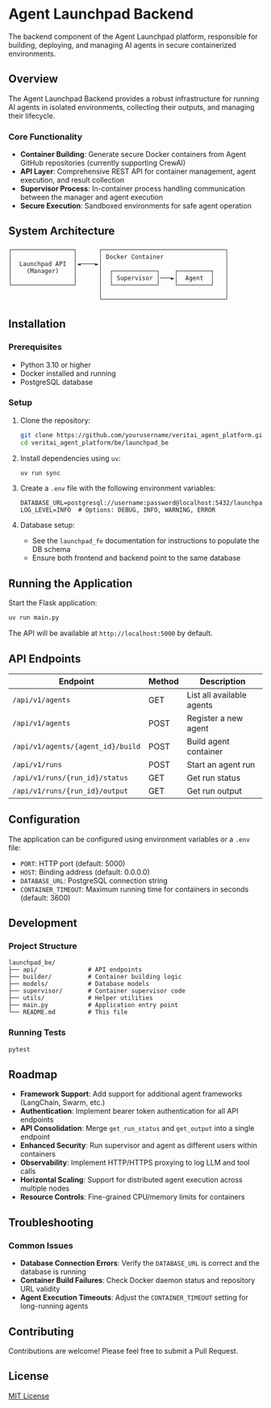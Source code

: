 # Agent Launchpad Backend

The backend component of the Agent Launchpad platform, responsible for building, deploying, and managing AI agents in secure containerized environments.

## Overview

The Agent Launchpad Backend provides a robust infrastructure for running AI agents in isolated environments, collecting their outputs, and managing their lifecycle.

### Core Functionality

- **Container Building**: Generate secure Docker containers from Agent GitHub repositories (currently supporting CrewAI)
- **API Layer**: Comprehensive REST API for container management, agent execution, and result collection
- **Supervisor Process**: In-container process handling communication between the manager and agent execution
- **Secure Execution**: Sandboxed environments for safe agent operation

## System Architecture

```
┌─────────────────┐      ┌──────────────────────────────────┐
│                 │      │ Docker Container                 │
│  Launchpad API  │◄────►│                                  │
│    (Manager)    │      │  ┌────────────┐    ┌─────────┐   │
│                 │      │  │ Supervisor │───►│  Agent  │   │
└─────────────────┘      │  └────────────┘    └─────────┘   │
                         │                                  │
                         └──────────────────────────────────┘
```

## Installation

### Prerequisites

- Python 3.10 or higher
- Docker installed and running
- PostgreSQL database

### Setup

1. Clone the repository:
   ```bash
   git clone https://github.com/yourusername/veritai_agent_platform.git
   cd veritai_agent_platform/be/launchpad_be
   ```

2. Install dependencies using `uv`:
   ```bash
   uv run sync
   ```

3. Create a `.env` file with the following environment variables:
   ```
   DATABASE_URL=postgresql://username:password@localhost:5432/launchpad
   LOG_LEVEL=INFO  # Options: DEBUG, INFO, WARNING, ERROR
   ```

4. Database setup:
   - See the `launchpad_fe` documentation for instructions to populate the DB schema
   - Ensure both frontend and backend point to the same database

## Running the Application

Start the Flask application:

```bash
uv run main.py
```

The API will be available at `http://localhost:5000` by default.

## API Endpoints

| Endpoint | Method | Description |
|----------|--------|-------------|
| `/api/v1/agents` | GET | List all available agents |
| `/api/v1/agents` | POST | Register a new agent |
| `/api/v1/agents/{agent_id}/build` | POST | Build agent container |
| `/api/v1/runs` | POST | Start an agent run |
| `/api/v1/runs/{run_id}/status` | GET | Get run status |
| `/api/v1/runs/{run_id}/output` | GET | Get run output |

## Configuration

The application can be configured using environment variables or a `.env` file:

- `PORT`: HTTP port (default: 5000)
- `HOST`: Binding address (default: 0.0.0.0)
- `DATABASE_URL`: PostgreSQL connection string
- `CONTAINER_TIMEOUT`: Maximum running time for containers in seconds (default: 3600)

## Development

### Project Structure

```
launchpad_be/
├── api/              # API endpoints
├── builder/          # Container building logic
├── models/           # Database models
├── supervisor/       # Container supervisor code
├── utils/            # Helper utilities
├── main.py           # Application entry point
└── README.md         # This file
```

### Running Tests

```bash
pytest
```

## Roadmap

- **Framework Support**: Add support for additional agent frameworks (LangChain, Swarm, etc.)
- **Authentication**: Implement bearer token authentication for all API endpoints
- **API Consolidation**: Merge `get_run_status` and `get_output` into a single endpoint
- **Enhanced Security**: Run supervisor and agent as different users within containers
- **Observability**: Implement HTTP/HTTPS proxying to log LLM and tool calls
- **Horizontal Scaling**: Support for distributed agent execution across multiple nodes
- **Resource Controls**: Fine-grained CPU/memory limits for containers

## Troubleshooting

### Common Issues

- **Database Connection Errors**: Verify the `DATABASE_URL` is correct and the database is running
- **Container Build Failures**: Check Docker daemon status and repository URL validity
- **Agent Execution Timeouts**: Adjust the `CONTAINER_TIMEOUT` setting for long-running agents

## Contributing

Contributions are welcome! Please feel free to submit a Pull Request.

## License

[MIT License](LICENSE)